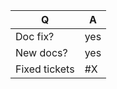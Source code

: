 | Q             | A
| ------------- | ---
| Doc fix?      | yes|no
| New docs?     | yes|no
| Fixed tickets | #X
